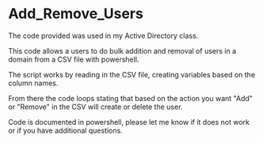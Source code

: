 # Add_Remove_Users

The code provided was used in my Active Directory class.

This code allows a users to do bulk addition and removal of users in a domain from a CSV file with powershell.

The script works by reading in the CSV file, creating variables based on the column names. 

From there the code loops stating that based on the action you want "Add" or "Remove" in the CSV will create or delete the user.

Code is documented in powershell, please let me know if it does not work or if you have additional questions.
